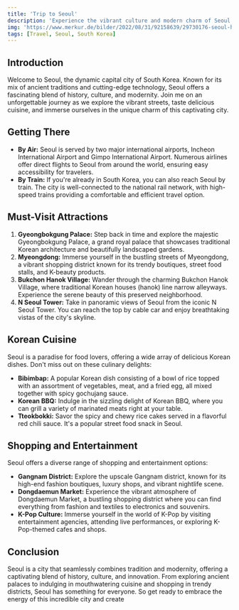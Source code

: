 ```yaml
---
title: 'Trip to Seoul'
description: 'Experience the vibrant culture and modern charm of Seoul.'
img: 'https://www.merkur.de/bilder/2022/08/31/92158639/29730176-seoul-hauptstadt-von-suedkorea-1iea.jpg'
tags: [Travel, Seoul, South Korea]
---
```


## Introduction

Welcome to Seoul, the dynamic capital city of South Korea. Known for its mix of ancient traditions and cutting-edge technology, Seoul offers a fascinating blend of history, culture, and modernity. Join me on an unforgettable journey as we explore the vibrant streets, taste delicious cuisine, and immerse ourselves in the unique charm of this captivating city.

## Getting There

- **By Air:** Seoul is served by two major international airports, Incheon International Airport and Gimpo International Airport. Numerous airlines offer direct flights to Seoul from around the world, ensuring easy accessibility for travelers.
- **By Train:** If you're already in South Korea, you can also reach Seoul by train. The city is well-connected to the national rail network, with high-speed trains providing a comfortable and efficient travel option.

## Must-Visit Attractions

1. **Gyeongbokgung Palace:** Step back in time and explore the majestic Gyeongbokgung Palace, a grand royal palace that showcases traditional Korean architecture and beautifully landscaped gardens.
2. **Myeongdong:** Immerse yourself in the bustling streets of Myeongdong, a vibrant shopping district known for its trendy boutiques, street food stalls, and K-beauty products.
3. **Bukchon Hanok Village:** Wander through the charming Bukchon Hanok Village, where traditional Korean houses (hanok) line narrow alleyways. Experience the serene beauty of this preserved neighborhood.
4. **N Seoul Tower:** Take in panoramic views of Seoul from the iconic N Seoul Tower. You can reach the top by cable car and enjoy breathtaking vistas of the city's skyline.

## Korean Cuisine

Seoul is a paradise for food lovers, offering a wide array of delicious Korean dishes. Don't miss out on these culinary delights:

- **Bibimbap:** A popular Korean dish consisting of a bowl of rice topped with an assortment of vegetables, meat, and a fried egg, all mixed together with spicy gochujang sauce.
- **Korean BBQ:** Indulge in the sizzling delight of Korean BBQ, where you can grill a variety of marinated meats right at your table.
- **Tteokbokki:** Savor the spicy and chewy rice cakes served in a flavorful red chili sauce. It's a popular street food snack in Seoul.

## Shopping and Entertainment

Seoul offers a diverse range of shopping and entertainment options:

- **Gangnam District:** Explore the upscale Gangnam district, known for its high-end fashion boutiques, luxury shops, and vibrant nightlife scene.
- **Dongdaemun Market:** Experience the vibrant atmosphere of Dongdaemun Market, a bustling shopping district where you can find everything from fashion and textiles to electronics and souvenirs.
- **K-Pop Culture:** Immerse yourself in the world of K-Pop by visiting entertainment agencies, attending live performances, or exploring K-Pop-themed cafes and shops.

## Conclusion

Seoul is a city that seamlessly combines tradition and modernity, offering a captivating blend of history, culture, and innovation. From exploring ancient palaces to indulging in mouthwatering cuisine and shopping in trendy districts, Seoul has something for everyone. So get ready to embrace the energy of this incredible city and create
